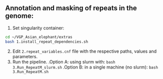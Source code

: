 ## Annotation and masking of repeats in the genome:
1) Set singularity container:
```bash
cd ~/VGP_Asian_elephant/extras
bash 1.install_repeat_dependencies.sh
```
2) Edit `2.repeat_variables.cnf` file with the respective paths, values and parameters.
3) Run the pipeline.
.Option A: using slurm with: `bash 3.Run_RepeatM_slurm.sh`
.Option B: in a single machine (no slurm): `bash 3.Run_RepeatM.sh`
